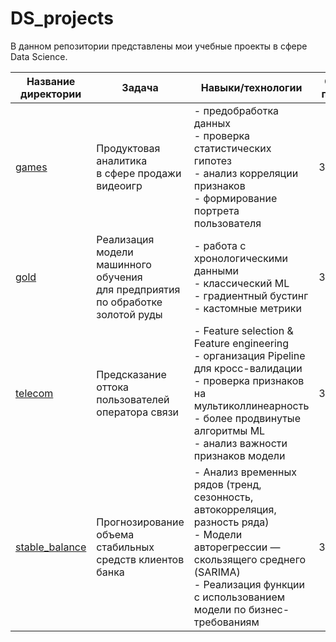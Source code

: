 # DS_projects

В данном репозитории представлены мои учебные проекты в сфере Data Science.


| Название директории                                                 | Задача                                             | Навыки/технологии                                                                                                                                                                                                     |Статус проекта|
|---------------------------------------------------------------------|----------------------------------------------------|-----------------------------------------------------------------------------------------------------------------------------------------------------------------------------------------------------------------------|--------------|
| [games](https://github.com/DanilLyalin/DS_projects/tree/main/games) | Продуктовая аналитика<br/>в сфере продажи видеоигр | - предобработка данных<br/>- проверка статистических гипотез<br/>- анализ корреляции признаков<br/>- формирование портрета пользователя                                                                               |Закончен      |
| [gold](https://github.com/DanilLyalin/DS_projects/tree/main/gold)   | Реализация модели машинного обучения <br/>для предприятия по обработке золотой руды  | - работа с хронологическими данными<br/>- классический ML<br/>- градиентный бустинг<br/>- кастомные метрики                                                                                                           |Закончен      |
| [telecom](https://github.com/DanilLyalin/DS_projects/tree/main/telecom)                                                         |  Предсказание оттока пользователей оператора связи | - Feature selection & Feature engineering<br/>- организация Pipeline для кросс-валидации<br/>- проверка признаков на мультиколлинеарность<br/>- более продвинутые алгоритмы ML<br/>- анализ важности признаков модели |Закончен      |
| [stable_balance](https://github.com/DanilLyalin/DS_projects/tree/main/stable_balance)                                                         |  Прогнозирование объема стабильных средств клиентов банка | - Анализ временных рядов (тренд, сезонность, автокорреляция, разность ряда)<br/>- Модели авторегрессии — скользящего среднего (SARIMA)<br/> - Реализация функции с использованием модели по бизнес-требованиям        |Закончен      |